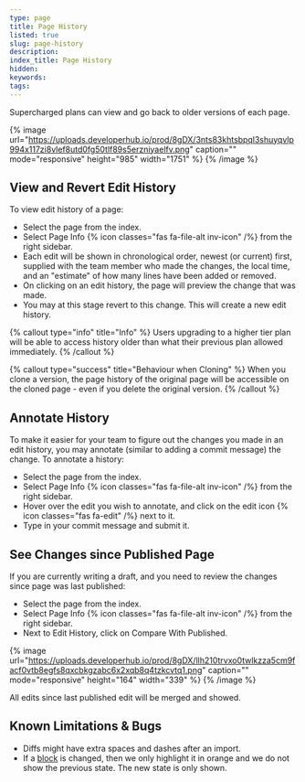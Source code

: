 ```yaml
---
type: page
title: Page History
listed: true
slug: page-history
description: 
index_title: Page History
hidden: 
keywords: 
tags: 
---
```



Supercharged plans can view and go back to older versions of each page.


{% image url="https://uploads.developerhub.io/prod/8gDX/3nts83khtsbpql3shuyqvlp994x117zi8vlef8utd0fg50tlf89s5erzniyaelfv.png" caption="" mode="responsive" height="985" width="1751" %}
{% /image %}


## View and Revert Edit History

To view edit history of a page:

- Select the page from the index.
- Select Page Info {% icon classes="fas fa-file-alt inv-icon" /%} from the right sidebar.
- Each edit will be shown in chronological order, newest (or current) first, supplied with the team member who made the changes, the local time, and an "estimate" of how many lines have been added or removed.
- On clicking on an edit history, the page will preview the change that was made.
- You may at this stage revert to this change. This will create a new edit history.


{% callout type="info" title="Info" %}
Users upgrading to a higher tier plan will be able to access history older than what their previous plan allowed immediately.
{% /callout %}



{% callout type="success" title="Behaviour when Cloning" %}
When you clone a version, the page history of the original page will be accessible on the cloned page - even if you delete the original version.
{% /callout %}


## Annotate History

To make it easier for your team to figure out the changes you made in an edit history, you may annotate (similar to adding a commit message) the change. To annotate a history:

- Select the page from the index.
- Select Page Info {% icon classes="fas fa-file-alt inv-icon" /%} from the right sidebar.
- Hover over the edit you wish to annotate, and click on the edit icon {% icon classes="fas fa-edit" /%} next to it.
- Type in your commit message and submit it.

## See Changes since Published Page

If you are currently writing a draft, and you need to review the changes since page was last published:

- Select the page from the index.
- Select Page Info {% icon classes="fas fa-file-alt inv-icon" /%} from the right sidebar.
- Next to Edit History, click on Compare With Published.


{% image url="https://uploads.developerhub.io/prod/8gDX/llh210trvxo0twlkzza5cm9facf0vtb8egfs8qxcbkgzabc6x2xqb8q4tzkcvtq1.png" caption="" mode="responsive" height="164" width="339" %}
{% /image %}


All edits since last published edit will be merged and showed.

## Known Limitations & Bugs

- Diffs might have extra spaces and dashes after an import.
- If a [block](/support-center/blocks) is changed, then we only highlight it in orange and we do not show the previous state. The new state is only shown.


